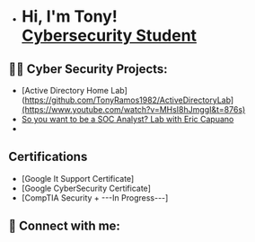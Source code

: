 - <h1>Hi, I'm Tony! <br/><a href="https://github.com/TonyRamos1982"></a> <a href="https://www.linkedin.com/in/tony-ramos1982">Cybersecurity Student</a></h1>

<h2>👨‍💻 Cyber Security Projects:</h2>


  - [Active Directory Home Lab](https://github.com/TonyRamos1982/ActiveDirectoryLab](https://www.youtube.com/watch?v=MHsI8hJmggI&t=876s)
  - [So you want to be a SOC Analyst? Lab with Eric Capuano](https://blog.ecapuano.com/p/so-you-want-to-be-a-soc-analyst-intro)
  - 
<h2> Certifications</h2>

- [Google It Support Certificate]
- [Google CyberSecurity Certificate]
- [CompTIA Security + ---In Progress---]

<h2> 🤳 Connect with me:</h2>

[linkedin]: https://linkedin.com/in/tony-ramos1982/

<!--
**TonyRamos1982/TonyRamos1982** is a ✨ _special_ ✨ repository because its `README.md` (this file) appears on your GitHub profile.

Here are some ideas to get you started:

- 🔭 I’m currently working on ...
[CompTIA Security+ Certification](https://www.comptia.org/certifications/security)
- 🌱 I’m currently learning ...
[SOC CORE Skills with John Strand](https://www.antisyphontraining.com/live-courses-catalog/soc-core-skills-w-john-strand/)
- 👯 I’m looking to collaborate on ...
- 🤔 I’m looking for help with ...
- 💬 Ask me about ...
- 📫 How to reach me: ...
[nirvanatr@hotmail.com
- 😄 Pronouns: ...
- ⚡ Fun fact: ...
-->
